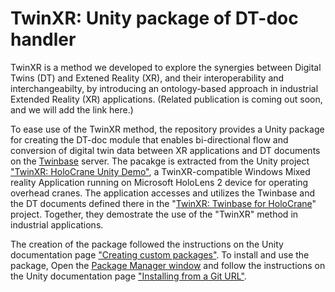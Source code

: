 # TwinXR: Unity package of DT-doc handler

TwinXR is a method we developed to explore the synergies between Digital Twins (DT) and Extened Reality (XR), and their interoperability and interchangeabilty, by introducing an ontology-based approach in industrial Extended Reality (XR) applications. (Related publication is coming out soon, and we will add the link here.) 

To ease use of the TwinXR method, the repository provides a Unity package for creating the DT-doc module that enables bi-directional flow and conversion of digital twin data between XR applications and DT documents on the [Twinbase](https://github.com/twinbase/twinbase) server.
The pacakge is extracted from the Unity project ["TwinXR: HoloCrane Unity Demo"](https://github.com/Plan-T42/TwinXR-HoloCrane-Unity-Demo), a TwinXR-compatible Windows Mixed reality Application running on Microsoft HoloLens 2 device for operating overhead cranes. The application accesses and utilizes the Twinbase and the DT documents defined there in the "[TwinXR: Twinbase for HoloCrane](https://github.com/Plan-T42/TwinXR-TwinBase-for-HoloCrane)" project. Together, they demostrate the use of the "TwinXR" method in industrial applications.

The creation of the package followed the instructions on the Unity documentation page ["Creating custom packages"](https://docs.unity3d.com/Manual/CustomPackages.html). To install and use the package, Open the [Package Manager window](https://docs.unity3d.com/Manual/upm-ui.html) and follow the instructions on the Unity documentation page ["Installing from a Git URL"](https://docs.unity3d.com/Manual/upm-ui-giturl.html).
